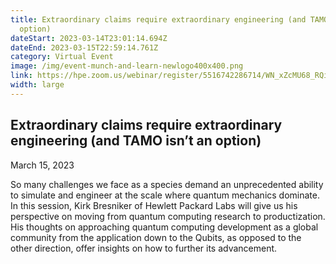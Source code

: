 ```yaml
---
title: Extraordinary claims require extraordinary engineering (and TAMO isn’t an
  option)
dateStart: 2023-03-14T23:01:14.694Z
dateEnd: 2023-03-15T22:59:14.761Z
category: Virtual Event
image: /img/event-munch-and-learn-newlogo400x400.png
link: https://hpe.zoom.us/webinar/register/5516742286714/WN_xZcMU68_RQibwG2WrEHP1Q
width: large
---
```

## Extraordinary claims require extraordinary engineering (and TAMO isn’t an option)

March 15, 2023

So many challenges we face as a species demand an unprecedented ability to simulate and engineer at the scale where quantum mechanics dominate. In this session, Kirk Bresniker of Hewlett Packard Labs will give us his perspective on moving from quantum computing research to productization. His thoughts on approaching quantum computing development as a global community from the application down to the Qubits, as opposed to the other direction, offer insights on how to further its advancement.
